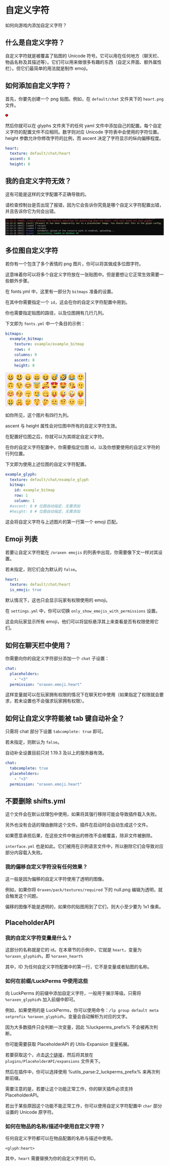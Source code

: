 # 自定义字符
如何向游戏内添加自定义字符？

## 什么是自定义字符？
自定义字符就是被覆盖了贴图的 Unicode 符号。它可以用在任何地方（聊天栏、物品名称及其描述等）。它们可以用来做很多有趣的东西（自定义界面、额外属性栏）。但它们最简单的用法就是制作 emoji。

## 如何添加自定义字符？

首先，你要先创建一个 png 贴图。例如，在 `default/chat` 文件夹下的 `heart.png` 文件。

![](images/image43.png 'heart.png')

然后你就可以在 glyphs 文件夹下的任何 yaml 文件中添加自己的配置。每个自定义字符的配置文件不应相同。数字则对应 Unicode 字符表中会使用的字符位置。height 参数允许你修改字符的比例，而 ascent 决定了字符显示的纵向偏移程度。

``` YAML
heart:
  texture: default/chat/heart
  ascent: 8
  height: 8
```

## 我的自定义字符无效？

这有可能是这样的文字配置不正确导致的。

请检查控制台是否出现了报错，因为它会告诉你究竟是哪个自定义字符配置出错，并且告诉你它为何会出错。

![](images/image44.png)

## 多位图自定义字符

若你有一个包含了多个表情的 png 图片，你可以将其做成多位图字符。

这意味着你可以将多个自定义字符放在一张贴图中。但是要想让它正常生效需要一些额外步骤。

在 fonts.yml 中，这里有一部分为 `bitmaps` 准备的设置。

在其中你需要指定一个 `id`，这会在你的自定义字符配置中用到。

你也需要指定贴图的路径，以及位图拥有几行几列。

下文即为 `fonts.yml` 中一个条目的示例：

``` YAML
bitmaps:
  example_bitmap:
    texture: example/example_bitmap
    rows: 4
    columns: 9
    ascent: 8
    height: 8
```

![](images/image45.png)

如你所见，这个图片有四行九列。

ascent 与 height 属性会对位图中所有的自定义字符生效。

在配置好位图之后，你就可以为其绑定自定义字符。

在你的自定义字符配置中，你需要指定位图 id，以及你想要使用的自定义字符的行列位置。

下文即为使用上述位图的自定义字符配置。

``` YAML
example_glyph:
  texture: default/chat/example_glyph
  bitmap:
    id: example_bitmap
    row: 1
    column: 1
  #ascent: 8 # 位图自动指定，无需添加
  #height: 8 # 位图自动指定，无需添加
```

这会将自定义字符与上述图片的第一行第一个 emoji 匹配。

## Emoji 列表

若要让自定义字符能在 `/oraxen emojis` 的列表中出现，你需要像下文一样对其设置。

若未指定，则它们会为默认的 `false`。

``` YAML
heart:
  texture: default/chat/heart
  is_emoji: true
```

默认情况下，这也只会显示玩家有权限使用的 emoji。

在 `settings.yml` 中，你可以切换 `only_show_emojis_with_permissions` 设置。

这会向玩家显示所有 emoji，他们可以将鼠标悬浮其上来查看是否有权限使用它们。

## 如何在聊天栏中使用？

你需要向你的自定义字符部分添加一个 `chat` 子设置：

``` YAML
chat:
  placeholders:
    - "<3"
  permission: "oraxen.emoji.heart"
```

这样变量就可以在玩家拥有权限的情况下在聊天栏中使用（如果指定了权限就会要求，若未设置也不会强求玩家拥有权限）。

## 如何让自定义字符能被 tab 键自动补全？

只需将 chat 部分下设置 `tabcomplete: true` 即可。

若未指定，则默认为 `false`。

自动补全设置目前只对 1.19.3 及以上的服务器有效。

``` YAML
chat:
  tabcomplete: true
  placeholders:
    - "<3"
  permission: "oraxen.emoji.heart"
```

## 不要删除 shifts.yml

这个文件会在默认纹理包中使用，如果将其强行移除可能会导致插件载入失败。

另外也没有合适的理由删除这个文件。插件在启动时会自动生成这个文件。

如果愿意承担后果，在这些文件中做出的修改不会被覆盖，除非文件被删除。

`interface.yml` 也是如此。它们被用在示例语言文件中，所以删除它们会导致对应部分内容载入失败。

### 我的偏移自定义字符没有任何效果？

这一般是因为偏移的自定义字符使用了透明的图像。

例如，如果你将 `Oraxen/pack/textures/required` 下的 null.png 编辑为透明，就会触发这个问题。

偏移的图像不能是透明的，如果你的贴图用到了它们，则大小至少要为 1x1 像素。

## PlaceholderAPI

### 我的自定义字符变量是什么？

这部分的名称就是它的 id。在本章节的示例中，它就是 `heart`，变量为 `%oraxen_glyphid%`，即 `%oraxen_heart%`

其中，ID 为任何自定义字符配置中的第一行，它不是变量或者贴图的名称。

### 如何在前缀/LuckPerms 中使用这些

向 LuckPerms 的前缀中添加自定义字符，一般用于展示等级。只需将 `%oraxen_glyphid%` 加入前缀中即可。

例如，如果使用的是 LuckPerms，你可以使用命令：`/lp group default meta setprefix %oraxen_glyphid%`，变量会自动解析为对应的文字。

因为大多数插件只会判断一次变量，因此 %luckperms_prefix% 不会被再次判断。

你可能需要获取 PlaceholderAPI 的 Utils-Expansion 变量拓展。

若要获取这个，点击[这个链接](https://api.extendedclip.com/media/Utils-Expansion-1.0.1.jar)，然后将其放在 `plugins/PlaceholderAPI/expansions` 文件夹下。

然后在插件中，你可以选择使用 %utils_parse:2_luckperms_prefix% 来再次判断前缀。

需要注意的是，若要让这个功能正常工作，你的聊天插件必须支持 PlaceholderAPI。

若出于某些原因这个功能不能正常工作，你可以使用自定义字符配置中 `char` 部分设置的 Unicode 原字符。

### 如何在物品的名称/描述中使用自定义字符？

任何自定义字符都可以在物品配置的名称与描述中使用。

```
<glyph:heart>
```

其中，`heart` 需要替换为你的自定义字符的 ID。